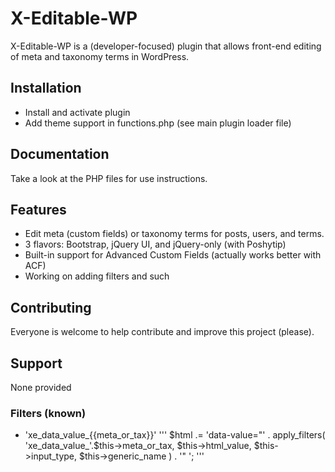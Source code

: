 # X-Editable-WP

X-Editable-WP is a (developer-focused) plugin that allows front-end editing of meta and taxonomy terms in WordPress. 


## Installation

* Install and activate plugin
* Add theme support in functions.php (see main plugin loader file)

## Documentation

Take a look at the PHP files for use instructions.

## Features

* Edit meta (custom fields) or taxonomy terms for posts, users, and terms.
* 3 flavors: Bootstrap, jQuery UI, and jQuery-only (with Poshytip)
* Built-in support for Advanced Custom Fields (actually works better with ACF)
* Working on adding filters and such

## Contributing

Everyone is welcome to help contribute and improve this project (please).

## Support

None provided

### Filters (known)
* 'xe_data_value_{{meta_or_tax}}'
'''
$html .= 'data-value="' . apply_filters( 'xe_data_value_'.$this->meta_or_tax, $this->html_value, $this->input_type, $this->generic_name ) . '" ';
'''
